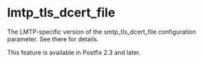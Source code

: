# lmtp_tls_dcert_file 

 The LMTP-specific version of the smtp_tls_dcert_file
configuration parameter.  See there for details. 

 This feature is available in Postfix 2.3 and later. 


